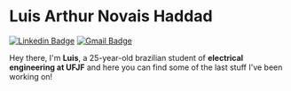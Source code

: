 # Luis Arthur Novais Haddad

[![Linkedin Badge](https://img.shields.io/badge/-LinkedIn-blue?style=flat-square&logo=Linkedin&logoColor=white&link=https://www.linkedin.com/in/guicaruso/)](https://www.linkedin.com/in/-lanh/)
[![Gmail Badge](https://img.shields.io/badge/-Gmail-c14438?style=flat-square&logo=Gmail&logoColor=white&link=mailto:gui.martinscaruso@gmail.com)](mailto:luis.novais@engenharia.ufjf.br)

Hey there, I'm **Luis**, a 25-year-old brazilian student of **electrical engineering at UFJF** and here you can find some of the last stuff I've been working on!
